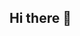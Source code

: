 ## Hi there 👋

<!--
**Laisilvadesouza/Laisilvadesouza** is a ✨ _special_ ✨ repository because its `README.md` (this file) appears on your GitHub profile.

Here are some ideas to get you started:

Boas vindas ao meu perfil 💙💙
Meu nome é lais silva👋

Estou estudando na Alura
Estou me desenvolvendo na linguagem JavaScript
Utilizo esse espaço para minha organização e compartilhamento dos meu projetos desenvolvidos
Você pode entrar em contato comigo 📫


